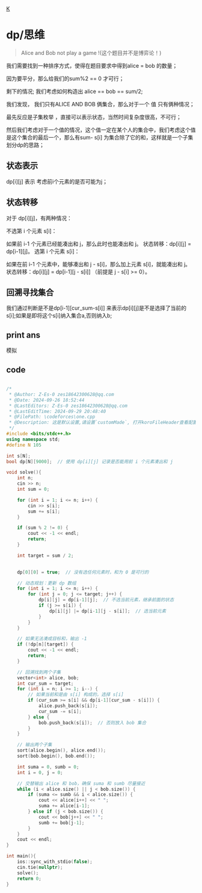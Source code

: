 <!--
 * @Author: Z-Es-0 zes18642300628@qq.com
 * @Date: 2024-09-29 20:41:52
 * @LastEditors: Z-Es-0 zes18642300628@qq.com
 * @LastEditTime: 2024-09-29 21:05:30
 * @FilePath: \Algorithm-learning-and-communication\xcpc训练\2024-2025 ICPC Brazil Subregional Programming Contest.md
 * @Description: 这是默认设置,请设置`customMade`, 打开koroFileHeader查看配置 进行设置: https://github.com/OBKoro1/koro1FileHeader/wiki/%E9%85%8D%E7%BD%AE
-->
[K](https://codeforces.com/gym/105327/problem/K)

# dp/思维

> Alice and Bob not play a game !(这个题目并不是博弈论！)

我们需要找到一种排序方式，使得在题目要求中得到alice = bob 的数量；

因为要平分，那么给我们的sum%2 == 0 才可行；

剩下的情况; 我们考虑如何构造出 alice == bob == sum/2;

我们发现， 我们只有ALICE AND BOB 俩集合，那么对于一个 值 只有俩种情况；

最先反应是子集枚举 ，直接可以表示状态，当然时间复杂度很高，不可行；

然后我们考虑对于一个值的情况，这个值一定在某个人的集合中，我们考虑这个值是这个集合的最后一个，那么有sum- s[i] 为集合除了它的和，这样就是一个子集划分dp的思路；

## 状态表示 

dp[i][j] 表示 考虑前i个元素的是否可能为j；

## 状态转移

对于 dp[i][j]，有两种情况：

不选第 i 个元素 s[i]：

如果前 i-1 个元素已经能凑出和 j，那么此时也能凑出和 j。
状态转移：dp[i][j] = dp[i-1][j]。
选第 i 个元素 s[i]：

如果在前 i-1 个元素中，能够凑出和 j - s[i]，那么加上元素 s[i]，就能凑出和 j。
状态转移：dp[i][j] = dp[i-1][j - s[i]] （前提是 j - s[i] >= 0）。

## 回溯寻找集合

我们通过判断是不是dp[i-1][cur_sum-s[i]] 来表示dp[i][j]是不是选择了当前的s[i];如果是即将这个s[i]纳入集合a,否则纳入b;

## print ans

模拟

## code

```cpp

/*
 * @Author: Z-Es-0 zes18642300628@qq.com
 * @Date: 2024-09-26 18:52:44
 * @LastEditors: Z-Es-0 zes18642300628@qq.com
 * @LastEditTime: 2024-09-29 20:48:40
 * @FilePath: \codeforces\one.cpp
 * @Description: 这是默认设置,请设置`customMade`, 打开koroFileHeader查看配置 进行设置: https://github.com/OBKoro1/koro1FileHeader/wiki/%E9%85%8D%E7%BD%AE
 */
#include <bits/stdc++.h>
using namespace std;
#define N 105

int s[N];
bool dp[N][9000];  // 使用 dp[i][j] 记录是否能用前 i 个元素凑出和 j

void solve(){
    int n;
    cin >> n;
    int sum = 0;

    for (int i = 1; i <= n; i++) {
        cin >> s[i];
        sum += s[i];
    }

    if (sum % 2 != 0) {
        cout << -1 << endl;
        return;
    }

    int target = sum / 2;

  
    dp[0][0] = true;  // 没有选任何元素时，和为 0 是可行的

    // 动态规划：更新 dp 数组
    for (int i = 1; i <= n; i++) {
        for (int j = 0; j <= target; j++) {
            dp[i][j] = dp[i-1][j];  // 不选当前元素，继承前面的状态
            if (j >= s[i]) {
                dp[i][j] |= dp[i-1][j - s[i]];  // 选当前元素
            }
        }
    }

    // 如果无法凑成目标和，输出 -1
    if (!dp[n][target]) {
        cout << -1 << endl;
        return;
    }

    // 回溯找到两个子集
    vector<int> alice, bob;
    int cur_sum = target;
    for (int i = n; i >= 1; i--) {
        // 如果当前和是由 s[i] 构成的，选择 s[i]
        if (cur_sum >= s[i] && dp[i-1][cur_sum - s[i]]) {
            alice.push_back(s[i]);
            cur_sum -= s[i];
        } else {
            bob.push_back(s[i]);  // 否则放入 bob 集合
        }
    }

    // 输出两个子集
    sort(alice.begin(), alice.end());
    sort(bob.begin(), bob.end());

    int suma = 0, sumb = 0;
    int i = 0, j = 0;

    // 交替输出 alice 和 bob，确保 suma 和 sumb 尽量接近
    while (i < alice.size() || j < bob.size()) {
        if (suma <= sumb && i < alice.size()) {
            cout << alice[i++] << " ";
            suma += alice[i-1];
        } else if (j < bob.size()) {
            cout << bob[j++] << " ";
            sumb += bob[j-1];
        }
    }
    cout << endl;
}

int main(){
    ios::sync_with_stdio(false);
    cin.tie(nullptr);
    solve();
    return 0;
}
```